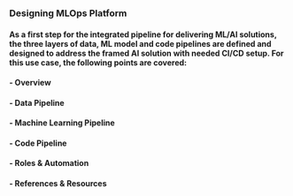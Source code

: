 ### Designing MLOps Platform
#### As a first step for the integrated pipeline for delivering ML/AI solutions, the three layers of data, ML model and code pipelines are defined and designed to address the framed AI solution with needed CI/CD setup. For this use case, the following points are covered:
#### - Overview
#### - Data Pipeline
#### - Machine Learning Pipeline
#### - Code Pipeline
#### - Roles & Automation
#### - References & Resources

